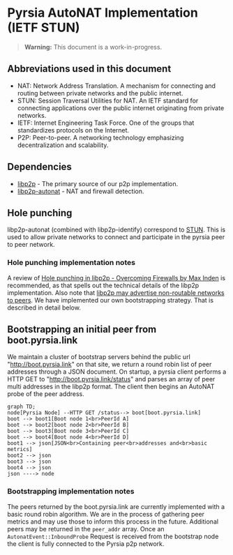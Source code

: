 # Pyrsia AutoNAT Implementation (IETF STUN)

> **Warning:** This document is a work-in-progress.

## Abbreviations used in this document

- NAT: Network Address Translation. A mechanism for connecting and routing between private networks and the public internet.
- STUN: Session Traversal Utilities for NAT. An IETF standard for connecting applications over the public internet originating from private networks.
- IETF: Internet Engineering Task Force. One of the groups that standardizes protocols on the Internet.
- P2P: Peer-to-peer. A networking technology emphasizing decentralization and scalability.

## Dependencies

- [libp2p](https://crates.io/crates/libp2p) - The primary source of our p2p implementation.
- [libp2p-autonat](https://crates.io/crates/libp2p-autonat) - NAT and firewall detection.

## Hole punching

libp2p-autonat (combined with libp2p-identify) correspond to [STUN](https://datatracker.ietf.org/doc/html/rfc8489).
This is used to allow private networks to connect and participate in the pyrsia peer to peer network.

### Hole punching implementation notes

A review of [Hole punching in libp2p - Overcoming Firewalls by Max Inden](https://blog.ipfs.tech/2022-01-20-libp2p-hole-punching/) is recommended, as that spells out the technical details of the libp2p implementation. Also note that [libp2p may advertise non-routable networks to peers](https://github.com/libp2p/go-libp2p/issues/436). We have implemented our own bootstrapping strategy. That is described in detail below.

## Bootstrapping an initial peer from boot.pyrsia.link

We maintain a cluster of bootstrap servers behind the public url "http://boot.pyrsia.link" on that site, we return a round robin list of peer addresses through a JSON document. On startup, a pyrsia client performs a HTTP GET to "http://boot.pyrsia.link/status" and parses an array of peer multi addresses in the libp2p format. The client then begins an AutoNAT probe of the peer address.

```mermaid 
graph TD;
node[Pyrsia Node] --HTTP GET /status--> boot[boot.pyrsia.link]
boot --> boot1[Boot node 1<br>PeerId A]
boot --> boot2[boot node 2<br>PeerId B]
boot --> boot3[Boot node 3<br>PeerId C]
boot --> boot4[Boot node 4<br>PeerId D]
boot1 --> json[JSON<br>Containing peer<br>addresses and<br>basic metrics]
boot2 --> json
boot3 --> json
boot4 --> json
json ----> node
```

### Bootstrapping implementation notes

The peers returned by the boot.pyrsia.link are currently implemented with a basic round robin algorithm. We are in the process of gathering peer metrics and may use those to inform this process in the future. Additional peers may be returned in the `peer_addr` array. Once an `AutonatEvent::InboundProbe` Request is received from the bootstrap node the client is fully connected to the Pyrsia p2p network.
